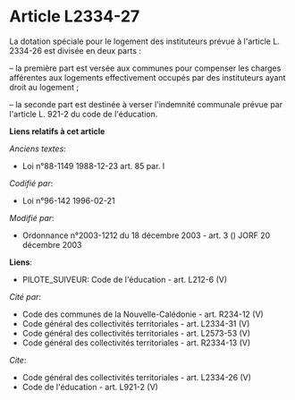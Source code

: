 # Article L2334-27

La dotation spéciale pour le logement des instituteurs prévue à l'article L. 2334-26 est divisée en deux parts :

– la première part est versée aux communes pour compenser les charges afférentes aux logements effectivement occupés par des
instituteurs ayant droit au logement ;

– la seconde part est destinée à verser l'indemnité communale prévue par l'article L. 921-2 du code de l'éducation.

**Liens relatifs à cet article**

_Anciens textes_:

  - Loi n°88-1149 1988-12-23 art. 85 par. I

_Codifié par_:

  - Loi n°96-142 1996-02-21

_Modifié par_:

  - Ordonnance n°2003-1212 du 18 décembre 2003 - art. 3 () JORF 20 décembre 2003

**Liens**:

  - PILOTE_SUIVEUR: Code de l'éducation - art. L212-6 (V)

_Cité par_:

  - Code des communes de la Nouvelle-Calédonie - art. R234-12 (V)
  - Code général des collectivités territoriales - art. L2334-31 (V)
  - Code général des collectivités territoriales - art. L2573-53 (V)
  - Code général des collectivités territoriales - art. R2334-13 (V)

_Cite_:

  - Code général des collectivités territoriales - art. L2334-26 (V)
  - Code de l'éducation - art. L921-2 (V)
